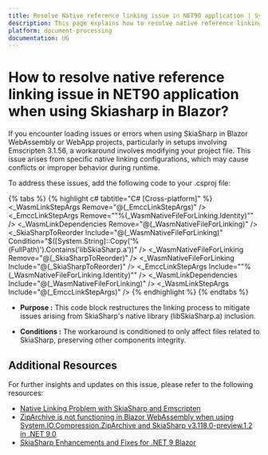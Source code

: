 ```yaml
---
title: Resolve Native reference linking issue in NET90 application | Syncfusion.
description: This page explains how to resolve native reference linking issue in NET90 application when using Skiasharp in Blazor.
platform: document-processing
documentation: UG
---
```


# How to resolve native reference linking issue in NET90 application when using Skiasharp in Blazor?

If you encounter loading issues or errors when using SkiaSharp in Blazor WebAssembly or WebApp projects, particularly in setups involving Emscripten 3.1.56, a workaround involves modifying your project file. This issue arises from specific native linking configurations, which may cause conflicts or improper behavior during runtime.

To address these issues, add the following code to your .csproj file:

{% tabs %}
{% highlight c# tabtitle="C# [Cross-platform]" %}
<Target Name="RuntimeIssue109289_Workaround" AfterTargets="_BrowserWasmWriteRspForLinking"> 
    <ItemGroup> 
        <_WasmLinkStepArgs Remove="@(_EmccLinkStepArgs)" /> 
        <_EmccLinkStepArgs Remove="&quot;%(_WasmNativeFileForLinking.Identity)&quot;" /> 
        <_WasmLinkDependencies Remove="@(_WasmNativeFileForLinking)" /> 
        <_SkiaSharpToReorder Include="@(_WasmNativeFileForLinking)" Condition="$([System.String]::Copy('%(FullPath)').Contains('libSkiaSharp.a'))" /> 
        <_WasmNativeFileForLinking Remove="@(_SkiaSharpToReorder)" /> 
        <_WasmNativeFileForLinking Include="@(_SkiaSharpToReorder)" /> 
        <_EmccLinkStepArgs Include="&quot;%(_WasmNativeFileForLinking.Identity)&quot;" /> 
        <_WasmLinkDependencies Include="@(_WasmNativeFileForLinking)" /> 
        <_WasmLinkStepArgs Include="@(_EmccLinkStepArgs)" /> 
    </ItemGroup> 
</Target> 
{% endhighlight %}
{% endtabs %}

* **Purpose :** This code block restructures the linking process to mitigate issues arising from SkiaSharp's native library (libSkiaSharp.a) inclusion.

* **Conditions :** The workaround is conditioned to only affect files related to SkiaSharp, preserving other components integrity.

## Additional Resources
For further insights and updates on this issue, please refer to the following resources:

  * [Native Linking Problem with SkiaSharp and Emscripten](https://github.com/dotnet/runtime/issues/109289)
  * [ZipArchive is not functioning in Blazor WebAssembly when using System.IO.Compression.ZipArchive and SkiaSharp v3.118.0-preview.1.2 in .NET 9.0](https://github.com/mono/SkiaSharp/issues/3067)
  * [SkiaSharp Enhancements and Fixes for .NET 9 Blazor](https://github.com/mono/SkiaSharp/pull/3064)